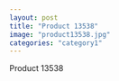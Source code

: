 ```yaml
---
layout: post
title: "Product 13538"
image: "product13538.jpg"
categories: "category1"
---
```

Product 13538
